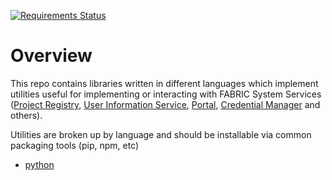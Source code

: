 [![Requirements Status](https://requires.io/github/fabric-testbed/system-service-utils/requirements.svg?branch=main)](https://requires.io/github/fabric-testbed/system-service-utils/requirements/?branch=main)

# Overview

This repo contains libraries written in different languages which implement utilities useful for implementing or interacting with FABRIC System Services ([Project Registry](https://github.com/fabric-testbed/project-registry), [User Information Service](https://github.com/fabric-testbed/UserInformationService), [Portal](https://github.com/fabric-testbed/fabric-portal), [Credential Manager](https://github.com/fabric-testbed/CredentialManager) and others).

Utilities are broken up by language and should be installable via common packaging tools (pip, npm, etc)

- [python](python/)

